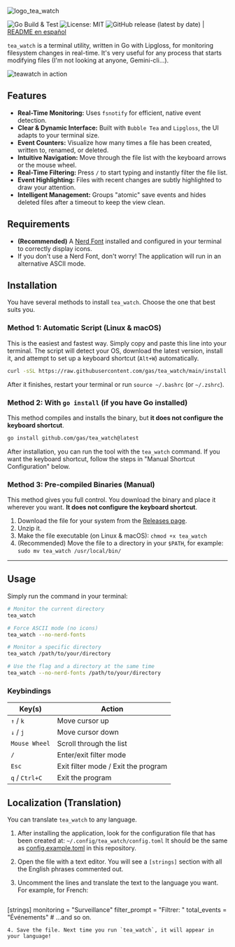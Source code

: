 ![logo_tea_watch](https://github.com/user-attachments/assets/ec88ee38-1b54-40a9-9a38-fa18c29b97a1)

![Go Build & Test](https://github.com/gas/tea_watch/actions/workflows/go.yml/badge.svg) ![License: MIT](https://img.shields.io/badge/License-MIT-yellow.svg) ![GitHub release (latest by date)](https://img.shields.io/github/v/release/gas/tea_watch) | [README en español](README.md)

`tea_watch` is a terminal utility, written in Go with Lipgloss, for monitoring filesystem changes in real-time. It's very useful for any process that starts modifying files (I'm not looking at anyone, Gemini-cli...).

![teawatch in action](https://github.com/user-attachments/assets/cc4520f1-454f-4124-8c7d-477d4697807f?raw=true)

## Features


* **Real-Time Monitoring:** Uses `fsnotify` for efficient, native event detection.
* **Clear & Dynamic Interface:** Built with `Bubble Tea` and `Lipgloss`, the UI adapts to your terminal size.
* **Event Counters:** Visualize how many times a file has been created, written to, renamed, or deleted.
* **Intuitive Navigation:** Move through the file list with the keyboard arrows or the mouse wheel.
* **Real-Time Filtering:** Press `/` to start typing and instantly filter the file list.
* **Event Highlighting:** Files with recent changes are subtly highlighted to draw your attention.
* **Intelligent Management:** Groups "atomic" save events and hides deleted files after a timeout to keep the view clean.

## Requirements

* **(Recommended)** A [Nerd Font](https://www.nerdfonts.com/) installed and configured in your terminal to correctly display icons.
* If you don't use a Nerd Font, don't worry! The application will run in an alternative ASCII mode.

## Installation

You have several methods to install `tea_watch`. Choose the one that best suits you.

### Method 1: Automatic Script (Linux & macOS)

This is the easiest and fastest way. Simply copy and paste this line into your terminal. The script will detect your OS, download the latest version, install it, and attempt to set up a keyboard shortcut (`Alt+W`) automatically.

```bash
curl -sSL https://raw.githubusercontent.com/gas/tea_watch/main/install.sh | bash
```
After it finishes, restart your terminal or run `source ~/.bashrc` (or `~/.zshrc`).

### Method 2: With `go install` (if you have Go installed)

This method compiles and installs the binary, but **it does not configure the keyboard shortcut**.

```bash
go install github.com/gas/tea_watch@latest
```
After installation, you can run the tool with the `tea_watch` command. If you want the keyboard shortcut, follow the steps in "Manual Shortcut Configuration" below.

### Method 3: Pre-compiled Binaries (Manual)

This method gives you full control. You download the binary and place it wherever you want. **It does not configure the keyboard shortcut**.

1.  Download the file for your system from the [Releases page](https://github.com/gas/tea_watch/releases).
2.  Unzip it.
3.  Make the file executable (on Linux & macOS): `chmod +x tea_watch`
4.  (Recommended) Move the file to a directory in your `$PATH`, for example: `sudo mv tea_watch /usr/local/bin/`

---

## Usage

Simply run the command in your terminal:

```bash
# Monitor the current directory
tea_watch

# Force ASCII mode (no icons)
tea_watch --no-nerd-fonts

# Monitor a specific directory
tea_watch /path/to/your/directory

# Use the flag and a directory at the same time
tea_watch --no-nerd-fonts /path/to/your/directory
```

### Keybindings

| Key(s)         | Action                               |
| -------------- | ------------------------------------ |
| `↑` / `k`      | Move cursor up                       |
| `↓` / `j`      | Move cursor down                     |
| `Mouse Wheel`  | Scroll through the list              |
| `/`            | Enter/exit filter mode               |
| `Esc`          | Exit filter mode / Exit the program  |
| `q` / `Ctrl+C` | Exit the program                     |

## Localization (Translation)

You can translate `tea_watch` to any language.

1. After installing the application, look for the configuration file that has been created at:
 `~/.config/tea_watch/config.toml`
 It should be the same as [config.example.toml](config.example.toml) in this repository.

2.  Open the file with a text editor. You will see a `[strings]` section with all the English phrases commented out.

3.  Uncomment the lines and translate the text to the language you want. For example, for French:

    ```toml
 [strings]
 monitoring = "Surveillance"
 filter_prompt = "Filtrer: "
 total_events = "Événements"
    # ...and so on.
 ````
4. Save the file. Next time you run `tea_watch`, it will appear in your language!
